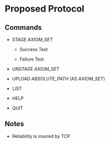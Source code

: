 # Proposed Protocol 

## Commands

- STAGE *AXIOM_SET*
  - Success
    Test

  - Failure
    Test

- UNSTAGE *AXIOM_SET*

- UPLOAD *ABSOLUTE_PATH* (AS *AXIOM_SET*)

- LIST

- HELP

- QUIT


## Notes
- Reliability is insured by TCP.
